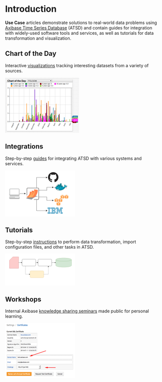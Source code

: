 # Introduction

**Use Case** articles demonstrate solutions to real-world data problems using [Axibase Time Series Database](https://axibase.com/docs/atsd/) (ATSD) and contain guides for integration with widely-used software tools and services, as well as tutorials for data transformation and visualization.

## Chart of the Day

Interactive [visualizations](./chart-of-the-day/README.md) tracking interesting datasets from a variety of sources.

[![](./images/chart-of-the-day-1.png)](./chart-of-the-day/README.md)

## Integrations

Step-by-step [guides](./integrations/README.md) for integrating ATSD with various systems and services.

[![](./images/integrations-7.png)](./integrations/README.md)

## Tutorials

Step-by-step [instructions](./tutorials/README.md) to perform data transformation, import configuration files, and other tasks in ATSD.

[![](./images/tutorials-3.png)](./tutorials/README.md)

## Workshops

Internal Axibase [knowledge sharing seminars](./workshop/README.md) made public for personal learning.

[![](./images/workshop-2.png)](./workshop/README.md)
